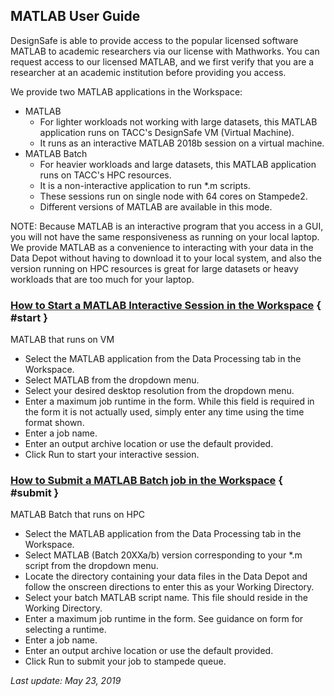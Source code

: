 ## MATLAB User Guide

DesignSafe is able to provide access to the popular licensed software MATLAB to academic researchers via our license with Mathworks. You can request access to our licensed MATLAB, and we first verify that you are a researcher at an academic institution before providing you access.

We provide two MATLAB applications in the Workspace:

<ul>
	<li>MATLAB
	<ul>
		<li>For lighter workloads not working with large datasets, this MATLAB application runs on TACC's DesignSafe VM (Virtual Machine).</li>
		<li>It runs as an interactive MATLAB 2018b session on a virtual machine.</li>
	</ul>
	</li>
	<li>MATLAB Batch
	<ul>
		<li>For heavier workloads and large datasets, this MATLAB application runs on TACC's HPC resources.</li>
		<li>It is a non-interactive application to run &#42;.m scripts.</li>
		<li>These sessions run on single node with 64 cores on Stampede2.</li>
		<li>Different versions of MATLAB are available in this mode.</li>
	</ul>
	</li>
</ul>

NOTE: Because MATLAB is an interactive program that you access in a GUI, you will not have the same responsiveness as running on your local laptop. We provide MATLAB as a convenience to interacting with your data in the Data Depot without having to download it to your local system, and also the version running on HPC resources is great for large datasets or heavy workloads that are too much for your laptop.

### [How to Start a MATLAB Interactive Session in the Workspace](#start) { #start }

MATLAB that runs on VM

<ul>
	<li>Select the MATLAB application from the Data Processing tab in the Workspace.</li>
	<li>Select MATLAB from the dropdown menu.</li>
	<li>Select your desired desktop resolution from the dropdown menu.</li>
	<li>Enter a maximum job runtime in the form. While this field is required in the form it is not actually used, simply enter any time using the time format shown.</li>
	<li>Enter a job name.</li>
	<li>Enter an output archive location or use the default provided.</li>
	<li>Click Run to start your interactive session.</li>
</ul>

### [How to Submit a MATLAB Batch job in the Workspace](#submit) { #submit }

MATLAB Batch that runs on HPC

<ul>
	<li>Select the MATLAB application from the Data Processing tab in the Workspace.</li>
	<li>Select MATLAB (Batch 20XXa/b) version corresponding to your *.m script from the dropdown menu.</li>
	<li>Locate the directory containing your data files in the Data Depot and follow the onscreen directions to enter this as your Working Directory.</li>
	<li>Select your batch MATLAB script name. This file should reside in the Working Directory.</li>
	<li>Enter a maximum job runtime in the form. See guidance on form for selecting a runtime.</li>
	<li>Enter a job name.</li>
	<li>Enter an output archive location or use the default provided.</li>
	<li>Click Run to submit your job to stampede queue.</li>
</ul>

 
<em>Last update: May 23, 2019</em>

